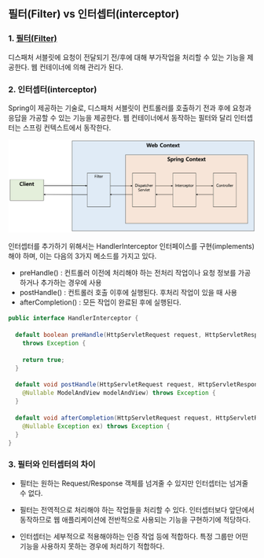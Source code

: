 ## **필터(Filter) vs 인터셉터(interceptor)**

### **1. [필터(Filter)](https://github.com/dilmah0203/TIL/blob/main/JSP/%ED%95%84%ED%84%B0.md)**

디스패처 서블릿에 요청이 전달되기 전/후에 대해 부가작업을 처리할 수 있는 기능을 제공한다. 웹 컨테이너에 의해 관리가 된다.

### **2. 인터셉터(interceptor)**

Spring이 제공하는 기술로, 디스패처 서블릿이 컨트롤러를 호출하기 전과 후에 요청과 응답을 가공할 수 있는 기능을 제공한다. 웹 컨테이너에서 동작하는 필터와 달리 인터셉터는 스프링 컨텍스트에서 동작한다.

![img2](https://github.com/dilmah0203/TIL/blob/main/Image/Interceptor1.png)

인터셉터를 추가하기 위해서는 HandlerInterceptor 인터페이스를 구현(implements)해야 하며, 이는 다음의 3가지 메소드를 가지고 있다.

- preHandle() : 컨트롤러 이전에 처리해야 하는 전처리 작업이나 요청 정보를 가공하거나 추가하는 경우에 사용
- postHandle() : 컨트롤러 호출 이후에 실행된다. 후처리 작업이 있을 때 사용
- afterCompletion() : 모든 작업이 완료된 후에 실행된다.

```java
public interface HandlerInterceptor { 
  
  default boolean preHandle(HttpServletRequest request, HttpServletResponse response, Object handler) 
    throws Exception { 
    
    return true; 
  } 
  
  default void postHandle(HttpServletRequest request, HttpServletResponse response, Object handler, 
    @Nullable ModelAndView modelAndView) throws Exception {
  } 
  
  default void afterCompletion(HttpServletRequest request, HttpServletResponse response, Object handler, 
    @Nullable Exception ex) throws Exception {
  } 
}
```

### **3. 필터와 인터셉터의 차이**

- 필터는 원하는 Request/Response 객체를 넘겨줄 수 있지만 인터셉터는 넘겨줄 수 없다.

- 필터는 전역적으로 처리해야 하는 작업들을 처리할 수 있다. 인터셉터보다 앞단에서 동작하므로 웹 애플리케이션에 전반적으로 사용되는 기능을 구현하기에 적당하다.

- 인터셉터는 세부적으로 적용해야하는 인증 작업 등에 적합하다. 특정 그룹만 어떤 기능을 사용하지 못하는 경우에 처리하기 적합하다.
